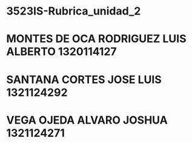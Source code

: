 # 3523IS-Rubrica_unidad_2
# MONTES DE OCA RODRIGUEZ LUIS ALBERTO  1320114127
# SANTANA CORTES JOSE LUIS 1321124292
# VEGA OJEDA ALVARO JOSHUA 1321124271
